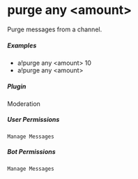 # purge any &lt;amount&gt;

Purge messages from a channel.
			

##### Examples

* a!purge any &lt;amount&gt; 10
* a!purge any &lt;amount&gt; 


##### Plugin
Moderation


##### User Permissions
`Manage Messages`


##### Bot Permissions
`Manage Messages`
